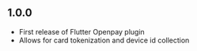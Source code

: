 ## 1.0.0

* First release of Flutter Openpay plugin
* Allows for card tokenization and device id collection
